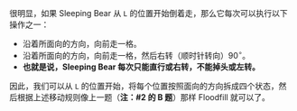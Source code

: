 很明显，如果 Sleeping Bear 从 `L` 的位置开始倒着走，那么它每次可以执行以下操作之一：

- 沿着所面向的方向，向前走一格。
- 沿着所面向的方向，向前走一格，然后右转（顺时针转向）$90^\circ$。
- **也就是说，Sleeping Bear 每次只能直行或右转，不能掉头或左转。**

因此，我们可以从 `L` 的位置开始，将每个位置按照面向的方向拆成四个状态，然后根据上述移动规则像上一题（**注：#2 的 B 题**）那样 Floodfill 就可以了。
